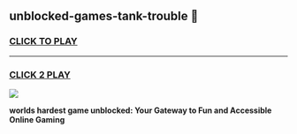 
## unblocked-games-tank-trouble 👋
<h3>
<a href="https://premium.freeplayer.one?title=unblocked-games-tank-trouble&ref=14F">CLICK TO PLAY</a></h3>
<hr>

<h3>
<a href="https://premium.freeplayer.one?title=unblocked-games-tank-trouble&ref=14F">CLICK 2 PLAY</a>
  
</h3>

<a href="https://premium.freeplayer.one?title=unblocked-games-tank-trouble&ref=12F/"><img src="https://clearcache.store/games.png"></a>


**worlds hardest game unblocked: Your Gateway to Fun and Accessible Online Gaming**
